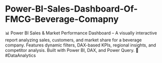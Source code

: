 # Power-BI-Sales-Dashboard-Of-FMCG-Beverage-Comapny
📊 Power BI Sales &amp; Market Performance Dashboard – A visually interactive report analyzing sales, customers, and market share for a beverage company. Features dynamic filters, DAX-based KPIs, regional insights, and competitor analysis. Built with Power BI, DAX, and Power Query. 🚀 #DataAnalytics
